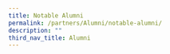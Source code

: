 ```yaml
---
title: Notable Alumni
permalink: /partners/Alumni/notable-alumni/
description: ""
third_nav_title: Alumni
---
```

